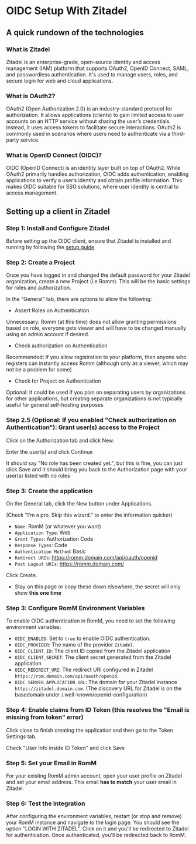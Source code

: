 # OIDC Setup With Zitadel

## A quick rundown of the technologies

### What is Zitadel

Zitadel is an enterprise-grade, open-source identity and access management (IAM) platform that supports OAuth2, OpenID Connect, SAML, and passwordless authentication. It's used to manage users, roles, and secure login for web and cloud applications.


### What is OAuth2?

OAuth2 (Open Authorization 2.0) is an industry-standard protocol for authorization. It allows applications (clients) to gain limited access to user accounts on an HTTP service without sharing the user’s credentials. Instead, it uses access tokens to facilitate secure interactions. OAuth2 is commonly used in scenarios where users need to authenticate via a third-party service.

### What is OpenID Connect (OIDC)?

OIDC (OpenID Connect) is an identity layer built on top of OAuth2. While OAuth2 primarily handles authorization, OIDC adds authentication, enabling applications to verify a user’s identity and obtain profile information. This makes OIDC suitable for SSO solutions, where user identity is central to access management.

## Setting up a client in Zitadel

### Step 1: Install and Configure Zitadel

Before setting up the OIDC client, ensure that Zitadel is installed and running by following the [setup guide](https://zitadel.com/docs/self-hosting/deploy/overview).

### Step 2: Create a Project

Once you have logged in and changed the default password for your Zitadel organization, create a new Project (i.e Romm). This will be the basic settings for roles and authorization.

In the "General" tab, there are options to allow the following:

- Assert Roles on Authentication

Unnecessary: Romm (at this time) does not allow granting permissions based on role, everyone gets viewer and will have to be changed manually using an admin account if desired.

- Check authorization on Authentication

Recommended: If you allow registration to your platform, then anyone who registers can instantly access Romm (although only as a viewer, which may not be a problem for some)

- Check for Project on Authentication

Optional: It could be used if you plan on separating users by organizations for other applications, but creating separate organizations is not typically useful for general self-hosting purposes


### Step 2.5 (Optional: If you enabled "Check authorization on Authentication"): Grant user(s) access to the Project

Click on the Authorization tab and click New.

Enter the user(s) and click Continue

It should say "No role has been created yet.", but this is fine, you can just click Save and it should bring you back to the Authorization page with your user(s) listed with no roles

### Step 3: Create the application

On the General tab, click the New button under Applications.

(Check "I'm a pro. Skip this wizard." to enter the information quicker)

- `Name`: RomM (or whatever you want)
- `Application Type`: Web
- `Grant Types`: Authorization Code
- `Response Types`: Code
- `Authentication Method`: Basic
- `Redirect URIs`:
https://romm.domain.com/api/oauth/openid
- `Post Logout URIs`:
https://romm.domain.com/

Click Create.

- Stay on this page or copy these down elsewhere, the secret will only show **this one time**

### Step 3: Configure RomM Environment Variables

To enable OIDC authentication in RomM, you need to set the following environment variables:

- `OIDC_ENABLED`: Set to `true` to enable OIDC authentication.
- `OIDC_PROVIDER`: The  name of the provider `Zitadel`.
- `OIDC_CLIENT_ID`: The client ID copied from the Zitadel application
- `OIDC_CLIENT_SECRET`: The client secret generated from the Zitadel application
- `OIDC_REDIRECT_URI`: The redirect URI configured in Zitadel `https://rom.domain.com/api/oauth/openid`.
- `OIDC_SERVER_APPLICATION_URL`: The domain for your Zitadel instance `https://zitadel.domain.com`. (The discovery URL for Zitadel is on the basedomain under /.well-known/openid-configuration)

### Step 4: Enable claims from ID Token (this resolves the "Email is missing from token" error)

Click close to finish creating the application and then go to the Token Settings tab.

Check "User Info inside ID Token" and click Save

### Step 5: Set your Email in RomM

For your existing RomM admin account, open your user profile on Zitadel and set your email address. This email **has to match** your user email in Zitadel.

### Step 6: Test the Integration

After configuring the environment variables, restart (or stop and remove) your RomM instance and navigate to the login page. You should see the option "LOGIN WITH ZITADEL". Click on it and you'll be redirected to Zitadel for authentication. Once authenticated, you'll be redirected back to RomM.

